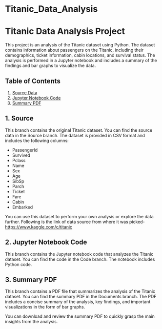# Titanic_Data_Analysis
# Titanic Data Analysis Project

This project is an analysis of the Titanic dataset using Python. The dataset contains information about passengers on the Titanic, including their demographics, ticket information, cabin locations, and survival status. The analysis is performed in a Jupyter notebook and includes a summary of the findings and bar graphs to visualize the data.

## Table of Contents
1. [Source Data](#source)
2. [Jupyter Notebook Code](#code)
3. [Summary PDF](#PDF)

## 1. Source

This branch contains the original Titanic dataset. You can find the source data in the Source branch. The dataset is provided in CSV format and includes the following columns:

- PassengerId
- Survived
- Pclass
- Name
- Sex
- Age
- SibSp
- Parch
- Ticket
- Fare
- Cabin
- Embarked

You can use this dataset to perform your own analysis or explore the data further. Following is the link of data source from where it was picked- https://www.kaggle.com/c/titanic

## 2. Jupyter Notebook Code

This branch contains the Jupyter notebook code that analyzes the Titanic dataset. You can find the code in the Code branch. The notebook includes Python code.

## 3. Summary PDF

This branch contains a PDF file that summarizes the analysis of the Titanic dataset. You can find the summary PDF in the Documents branch. The PDF includes a concise summary of the analysis, key findings, and important visualizations in the form of bar graphs.

You can download and review the summary PDF to quickly grasp the main insights from the analysis.
